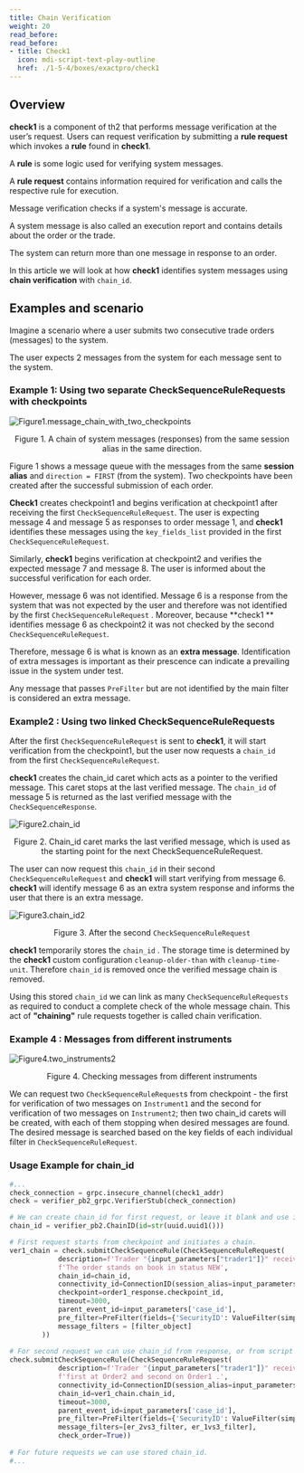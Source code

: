 ```yaml
---
title: Chain Verification
weight: 20
read_before:
read_before:
- title: Check1
  icon: mdi-script-text-play-outline
  href: ./1-5-4/boxes/exactpro/check1
---
```

## Overview
**check1** is a component of th2 that performs message verification at the user’s request. Users can request verification by submitting a **rule request** which invokes a **rule** found in **check1**.

<notice info>
<!-- TODO: add these as hover over terms -->

A **rule** is some logic used for verifying system messages.

A **rule request** contains information required for verification and calls the respective rule for execution.

</notice>

Message verification checks if a system's message is accurate.

A system message is also called an execution report and contains details about the order or the trade.

The system can return more than one message in response to an order.

In this article we will look at how **check1** identifies system messages using **chain verification** with `chain_id`.

## Examples and scenario
Imagine a scenario where a user submits two consecutive trade orders (messages) to the system.

The user expects 2 messages from the system for each message sent to the system.

### Example 1: Using two separate CheckSequenceRuleRequests with checkpoints

![](/img/cookbook/chain-verification/message_chain_with_two_checkpoints.png "Figure1.message_chain_with_two_checkpoints")
<center>
<figcaption>

Figure 1. A chain of system messages (responses) from the same session alias in the same direction.

</figcaption>
</center>

Figure 1 shows a message queue with the messages from the same **session alias** and `direction = FIRST` (from the system). Two checkpoints have been created after the successful submission of each order.

**Check1** creates checkpoint1 and begins verification at checkpoint1 after receiving the first `CheckSequenceRuleRequest`. The user is expecting message 4 and message 5 as responses to order message 1, and **check1** identifies these messages using the `key_fields_list` provided in the first `CheckSequenceRuleRequest`.

Similarly, **check1** begins verification at checkpoint2 and verifies the expected message 7 and message 8. The user is informed about the successful verification for each order.

However, message 6 was not identified. Message 6 is a response from the system that was not expected by the user and therefore was not identified by the first `CheckSequenceRuleRequest` . Moreover, because **check1 ** identifies message 6 as checkpoint2 it was not checked by the second `CheckSequenceRuleRequest`. 

Therefore, message 6 is what is known as an **extra message**. Identification of extra messages is important as their prescence can indicate a prevailing issue in the system under test.

<notice info>
<!-- TODO : make into hover over terms -->

Any message that passes `PreFilter` but are not identified by the main filter is considered an extra message. 

</notice>


### Example2 : Using two linked CheckSequenceRuleRequests

After the first `CheckSequenceRuleRequest` is sent to **check1**, it will start verification from the checkpoint1, but the user now requests a `chain_id` from the first `CheckSequenceRuleRequest`.

**check1** creates the chain_id caret which acts as a pointer to the verified message. This caret stops at the last verified message. The `chain_id` of message 5 is returned as the last verified message with the `CheckSequenceResponse`. 

![](/img/cookbook/chain-verification/chain_id.png "Figure2.chain_id")

<center>
<figcaption>

Figure 2. Chain_id caret marks the last verified message, which is used as the starting point for the next CheckSequenceRuleRequest.

</figcaption>
</center>

The user can now request this `chain_id` in their second `CheckSequenceRuleRequest` and **check1** will start verifying from message 6. **check1** will identify message 6 as an extra system response and informs the user that there is an extra message.

![](/img/cookbook/chain-verification/chain_id2.png "Figure3.chain_id2")
<center>
<figcaption>

Figure 3. After the second `CheckSequenceRuleRequest`

</figcaption>
</center>

**check1** temporarily stores the `chain_id` . The storage time is determined by the **check1** custom configuration `cleanup-older-than` with `cleanup-time-unit`. Therefore `chain_id` is removed once the verified message chain is removed. 

Using this stored `chain_id` we can link as many `CheckSequenceRuleRequests` as required to conduct a complete check of the whole message chain. This act of **"chaining"** rule requests together is called chain verification. 

### Example 4 : Messages from different instruments

![](/img/cookbook/chain-verification/two_instruments2.png "Figure4.two_instruments2")

<center>
<figcaption>

Figure 4. Checking messages from different instruments

</figcaption>
</center>

We can request two `CheckSequenceRuleRequest`s from checkpoint - the first for verification of two messages on `Instrument1` and the second for verification of two messages on `Instrument2`; then two chain_id carets will be created, with each of them stopping when desired messages are found. The desired message is searched based on the key fields of each individual filter in `CheckSequenceRuleRequest`.


### Usage Example for chain_id

```python
#...
check_connection = grpc.insecure_channel(check1_addr)
check = verifier_pb2_grpc.VerifierStub(check_connection)

# We can create chain_id for first request, or leave it blank and use it from checkpoint.
chain_id = verifier_pb2.ChainID(id=str(uuid.uuid1()))

# First request starts from checkpoint and initiates a chain.       
ver1_chain = check.submitCheckSequenceRule(CheckSequenceRuleRequest(
            description=f'Trader "{input_parameters["trader1"]}" receives Execution Report. '
            f'The order stands on book in status NEW',
            chain_id=chain_id,
            connectivity_id=ConnectionID(session_alias=input_parameters['trader1_fix']),
            checkpoint=order1_response.checkpoint_id,
            timeout=3000,
            parent_event_id=input_parameters['case_id'],
            pre_filter=PreFilter(fields={'SecurityID': ValueFilter(simple_filter=Instrument)}),
            message_filters = [filter_object]
        ))
        
# For second request we can use chain_id from response, or from script if we fill it in first request.
check.submitCheckSequenceRule(CheckSequenceRuleRequest(
            description=f'Trader "{input_parameters["trader1"]}" receives Execution Reports: '
            f'first at Order2 and second on Order1 .',
            connectivity_id=ConnectionID(session_alias=input_parameters['trader1_fix']),
            chain_id=ver1_chain.chain_id,
            timeout=3000,
            parent_event_id=input_parameters['case_id'],
            pre_filter=PreFilter(fields={'SecurityID': ValueFilter(simple_filter=Instrument)}),
            message_filters=[er_2vs3_filter, er_1vs3_filter],
            check_order=True))
            
# For future requests we can use stored chain_id.
#...
```
<!-- TODO: Add a link to the checkpoints page -->

<!-- TODO: Add a link to the rulerequests page --> 

